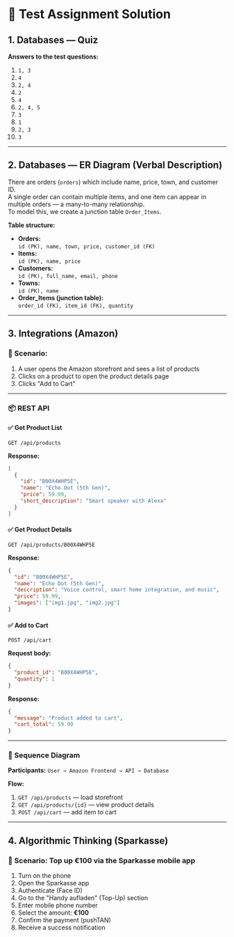 # 📝 Test Assignment Solution

## 1. Databases — Quiz

**Answers to the test questions:**

1. `1, 3`  
2. `4`  
3. `2, 4`  
4. `2`  
5. `4`  
6. `2, 4, 5`  
7. `3`  
8. `1`  
9. `2, 3`  
10. `3`

---

## 2. Databases — ER Diagram (Verbal Description)

There are orders (`orders`) which include name, price, town, and customer ID.  
A single order can contain multiple items, and one item can appear in multiple orders — a many-to-many relationship.  
To model this, we create a junction table `Order_Items`.

**Table structure:**

- **Orders:**  
  `id (PK), name, town, price, customer_id (FK)`
- **Items:**  
  `id (PK), name, price`
- **Customers:**  
  `id (PK), full_name, email, phone`
- **Towns:**  
  `id (PK), name`
- **Order_Items (junction table):**  
  `order_id (FK), item_id (FK), quantity`

---

## 3. Integrations (Amazon)

### 🔹 Scenario:

1. A user opens the Amazon storefront and sees a list of products  
2. Clicks on a product to open the product details page  
3. Clicks "Add to Cart"

---

### 📦 REST API

#### ✅ Get Product List

`GET /api/products`

**Response:**
```json
[
  {
    "id": "B00X4WHP5E",
    "name": "Echo Dot (5th Gen)",
    "price": 59.99,
    "short_description": "Smart speaker with Alexa"
  }
]
````

#### ✅ Get Product Details

`GET /api/products/B00X4WHP5E`

**Response:**

```json
{
  "id": "B00X4WHP5E",
  "name": "Echo Dot (5th Gen)",
  "description": "Voice control, smart home integration, and music",
  "price": 59.99,
  "images": ["img1.jpg", "img2.jpg"]
}
```

#### ✅ Add to Cart

`POST /api/cart`

**Request body:**

```json
{
  "product_id": "B00X4WHP5E",
  "quantity": 1
}
```

**Response:**

```json
{
  "message": "Product added to cart",
  "cart_total": 59.99
}
```

---

### 🔄 Sequence Diagram

**Participants:**
`User → Amazon Frontend → API → Database`

**Flow:**

1. `GET /api/products` — load storefront
2. `GET /api/products/{id}` — view product details
3. `POST /api/cart` — add item to cart

---

## 4. Algorithmic Thinking (Sparkasse)

### 📲 Scenario: Top up €100 via the Sparkasse mobile app

1. Turn on the phone
2. Open the Sparkasse app
3. Authenticate (Face ID)
4. Go to the "Handy aufladen" (Top-Up) section
5. Enter mobile phone number
6. Select the amount: **€100**
7. Confirm the payment (pushTAN)
8. Receive a success notification


